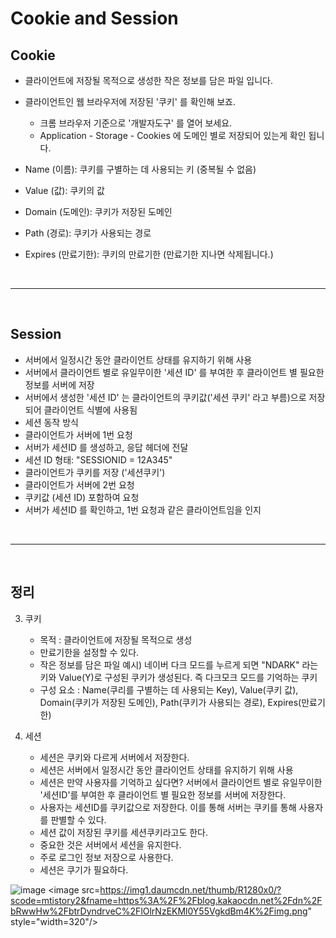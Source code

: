# Cookie and Session

## Cookie

- 클라이언트에 저장될 목적으로 생성한 작은 정보를 담은 파일 입니다.
- 클라이언트인 웹 브라우저에 저장된 '쿠키' 를 확인해 보죠.
    - 크롬 브라우저 기준으로 '개발자도구' 를 열어 보세요.
    - Application - Storage - Cookies 에 도메인 별로 저장되어 있는게 확인 됩니다.

- Name (이름): 쿠키를 구별하는 데 사용되는 키 (중복될 수 없음)
- Value (값): 쿠키의 값
- Domain (도메인): 쿠키가 저장된 도메인
- Path (경로): 쿠키가 사용되는 경로
- Expires (만료기한): 쿠키의 만료기한 (만료기한 지나면 삭제됩니다.)

<br />
<hr />
<br />

## Session

 - 서버에서 일정시간 동안 클라이언트 상태를 유지하기 위해 사용
 - 서버에서 클라이언트 별로 유일무이한 '세션 ID' 를 부여한 후 클라이언트 별 필요한 정보를 서버에 저장
 - 서버에서 생성한 '세션 ID' 는 클라이언트의 쿠키값('세션 쿠키' 라고 부름)으로 저장되어 클라이언트 식별에 사용됨
 - 세션 동작 방식
 - 클라이언트가 서버에 1번 요청
 - 서버가 세션ID 를 생성하고, 응답 헤더에 전달 
 - 세션 ID 형태: "SESSIONID = 12A345"
 - 클라이언트가 쿠키를 저장 ('세션쿠키')
 - 클라이언트가 서버에 2번 요청
 - 쿠키값 (세션 ID) 포함하여 요청
 - 서버가 세션ID 를 확인하고, 1번 요청과 같은 클라이언트임을 인지

<br />
<hr />
<br />


## 정리
3. 쿠키
    - 목적 : 클라이언트에 저장될 목적으로 생성
    - 만료기한을 설정할 수 있다.
    - 작은 정보를 담은 파일
    예시) 네이버 다크 모드를 누르게 되면 "NDARK" 라는 키와 Value(Y)로 구성된 쿠키가 생성된다. 
            즉 다크모크 모드를 기억하는 쿠키
    - 구성 요소 : Name(쿠리를 구별하는 데 사용되는 Key), Value(쿠키 값),  Domain(쿠키가 저장된 도메인), Path(쿠키가 사용되는 경로), Expires(만료기한)

4. 세션
    - 세션은 쿠키와 다르게 서버에서 저장한다.
    - 세션은 서버에서 일정시간 동안 클라이언트 상태를 유지하기 위해 사용
    - 세션은 만약 사용자를 기억하고 싶다면? 서버에서 클라이언트 별로 유일무이한 '세션ID'를 부여한 후 클라이언트 별 필요한 정보를 서버에 저장한다. 
    - 사용자는 세션ID를 쿠키값으로 저장한다. 이를 통해 서버는 쿠키를 통해 사용자를 판별할 수 있다.
    - 세션 값이 저장된 쿠키를 세션쿠키라고도 한다. 
    - 중요한 것은 서버에서 세션을 유지한다.
    - 주로 로그인 정보 저장으로 사용한다.
    - 세션은 쿠기가 필요하다.

![image]()
<image src=https://img1.daumcdn.net/thumb/R1280x0/?scode=mtistory2&fname=https%3A%2F%2Fblog.kakaocdn.net%2Fdn%2FbRwwHw%2FbtrDyndrveC%2FlOlrNzEKMl0Y55VgkdBm4K%2Fimg.png" style="width=320"/>

